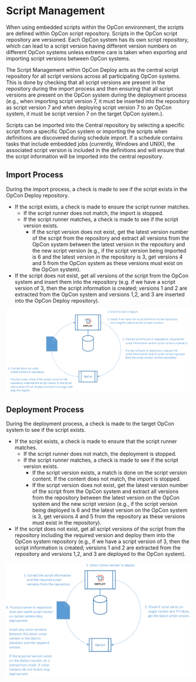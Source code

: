 # Script Management

When using embedded scripts within the OpCon environment, the scripts are defined within OpCon script repository. Scripts in the OpCon script repository are versioned. Each OpCon system has its own script repository, which can lead to a script version having different version numbers on different OpCon systems unless extreme care is taken when exporting and importing script versions between OpCon systems.

The Script Management within OpCon Deploy acts as the central script repository for all script versions across all participating OpCon systems. This is done by checking that all script versions are present in the repository during the import process and then ensuring that all script versions are present on the OpCon system during the deployment process (e.g., when importing script version 7, it must be inserted into the repository as script version 7 and when deploying script version 7 to an OpCon system, it must be script version 7 on the target OpCon system.).

Scripts can be imported into the Central repository by selecting a specific script from a specific OpCon system or importing the scripts when definitions are discovered during schedule import. If a schedule contains tasks that include embedded jobs (currently, Windows and UNIX), the associated script version is included in the definitions and will ensure that the script information will be imported into the central repository.

## Import Process

During the import process, a check is made to see if the script exists in the OpCon Deploy repository.

* If the script exists, a check is made to ensure the script runner matches.
    * If the script runner does not match, the import is stopped.
    * If the script runner matches, a check is made to see if the script version exists.
        * If the script version does not exist, get the latest version number of the script from the repository and extract all versions from the OpCon system between the latest version in the repository and the new script version (e.g., if the script version being imported is 6 and the latest version in the repository is 3, get versions 4 and 5 from the OpCon system as these versions must exist on the OpCon system).
* If the script does not exist, get all versions of the script from the OpCon system and insert them into the repository (e.g. if we have a script version of 3, then the script information is created; versions 1 and 2 are extracted from the OpCon system and versions 1,2, and 3 are inserted into the OpCon Deploy repository).

![Script Import Image](../static/img/script-import-process.png)

## Deployment Process

During the deployment process, a check is made to the target OpCon system to see if the script exists.

* If the script exists, a check is made to ensure that the script runner matches.
    * If the script runner does not match, the deployment is stopped.
    * If the script runner matches, a check is made to see if the script version exists.
        * If the script version exists, a match is done on the script version content. If the content does not match, the import is stopped.
        * If the script version does not exist, get the latest version number of the script from the OpCon system and extract all versions from the repository between the latest version on the OpCon system and the new script version (e.g., if the script version being deployed is 6 and the latest version on the OpCon system is 3, get versions 4 and 5 from the repository as these versions must exist in the repository).
* If the script does not exist, get all script versions of the script from the repository including the required version and deploy them into the OpCon system repository (e.g., if we have a script version of 3, then the script information is created; versions 1 and 2 are extracted from the repository and versions 1,2, and 3 are deployed to the OpCon system).

![Script Deploy Image](../static/img/script-deploy-process.png)